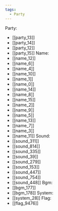 ```yaml
---
tags:
  - Party
---
```

Party:
- [[party_13]]
- [[party_14]]
- [[party_12]]
- [[party_15]]
Name:
- [[name_12]]
- [[name_6]]
- [[name_4]]
- [[name_10]]
- [[name_1]]
- [[name_0]]
- [[name_14]]
- [[name_8]]
- [[name_15]]
- [[name_2]]
- [[name_9]]
- [[name_5]]
- [[name_13]]
- [[name_7]]
- [[name_3]]
- [[name_11]]
Sound:
- [[sound_311]]
- [[sound_814]]
- [[sound_335]]
- [[sound_39]]
- [[sound_279]]
- [[sound_153]]
- [[sound_447]]
- [[sound_754]]
- [[sound_448]]
Bgm:
- [[bgm_177]]
- [[bgm_178]]
System:
- [[system_28]]
Flag:
- [[flag_9476]]
